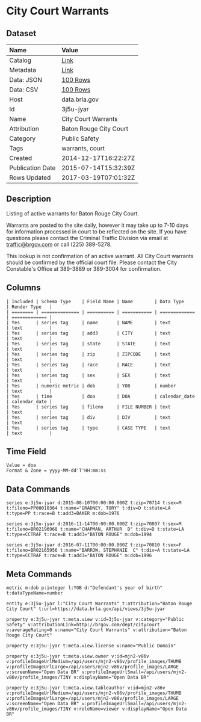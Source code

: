 # City Court Warrants

## Dataset

| Name | Value |
| :--- | :---- |
| Catalog | [Link](https://catalog.data.gov/dataset/city-court-warrants) |
| Metadata | [Link](https://data.brla.gov/api/views/3j5u-jyar) |
| Data: JSON | [100 Rows](https://data.brla.gov/api/views/3j5u-jyar/rows.json?max_rows=100) |
| Data: CSV | [100 Rows](https://data.brla.gov/api/views/3j5u-jyar/rows.csv?max_rows=100) |
| Host | data.brla.gov |
| Id | 3j5u-jyar |
| Name | City Court Warrants |
| Attribution | Baton Rouge City Court |
| Category | Public Safety |
| Tags | warrants, court |
| Created | 2014-12-17T16:22:27Z |
| Publication Date | 2015-07-14T15:32:39Z |
| Rows Updated | 2017-03-19T07:01:32Z |

## Description

Listing of active warrants for Baton Rouge City Court.

Warrants are posted to the site daily, however it may take up to 7-10 days for information processed in court to be reflected on the site.  If you have questions please contact the Criminal Traffic Division via email at traffic@brgov.com or call (225) 389-5278.

This lookup is not confirmation of an active warrant.  All City Court warrants should be confirmed by the official court file.  Please contact the City Constable's Office at 389-3889 or 389-3004 for confirmation.

## Columns

```ls
| Included | Schema Type    | Field Name | Name        | Data Type     | Render Type   |
| ======== | ============== | ========== | =========== | ============= | ============= |
| Yes      | series tag     | name       | NAME        | text          | text          |
| Yes      | series tag     | add3       | CITY        | text          | text          |
| Yes      | series tag     | state      | STATE       | text          | text          |
| Yes      | series tag     | zip        | ZIPCODE     | text          | text          |
| Yes      | series tag     | race       | RACE        | text          | text          |
| Yes      | series tag     | sex        | SEX         | text          | text          |
| Yes      | numeric metric | dob        | YOB         | number        | text          |
| Yes      | time           | doa        | DOA         | calendar_date | calendar_date |
| Yes      | series tag     | fileno     | FILE NUMBER | text          | text          |
| Yes      | series tag     | div        | DIV         | text          | text          |
| Yes      | series tag     | type       | CASE TYPE   | text          | text          |
```

## Time Field

```ls
Value = doa
Format & Zone = yyyy-MM-dd'T'HH:mm:ss
```

## Data Commands

```ls
series e:3j5u-jyar d:2015-08-10T00:00:00.000Z t:zip=70714 t:sex=M t:fileno=PP00010364 t:name="GRADNEY, TORY" t:div=D t:state=LA t:type=PP t:race=B t:add3=BAKER m:dob=1976

series e:3j5u-jyar d:2016-11-14T00:00:00.000Z t:zip=70807 t:sex=M t:fileno=BR02196968 t:name="CHAPMAN, ARTHUR  D" t:div=D t:state=LA t:type=CCTRAF t:race=B t:add3="BATON ROUGE" m:dob=1994

series e:3j5u-jyar d:2016-07-11T00:00:00.000Z t:zip=70810 t:sex=F t:fileno=BR02165956 t:name="BARROW, STEPHANIE  C" t:div=A t:state=LA t:type=CCTRAF t:race=B t:add3="BATON ROUGE" m:dob=1996
```

## Meta Commands

```ls
metric m:dob p:integer l:YOB d:"Defendant's year of birth" t:dataTypeName=number

entity e:3j5u-jyar l:"City Court Warrants" t:attribution="Baton Rouge City Court" t:url=https://data.brla.gov/api/views/3j5u-jyar

property e:3j5u-jyar t:meta.view v:id=3j5u-jyar v:category="Public Safety" v:attributionLink=http://brgov.com/dept/citycourt v:averageRating=0 v:name="City Court Warrants" v:attribution="Baton Rouge City Court"

property e:3j5u-jyar t:meta.view.license v:name="Public Domain"

property e:3j5u-jyar t:meta.view.owner v:id=mjn2-v86v v:profileImageUrlMedium=/api/users/mjn2-v86v/profile_images/THUMB v:profileImageUrlLarge=/api/users/mjn2-v86v/profile_images/LARGE v:screenName="Open Data BR" v:profileImageUrlSmall=/api/users/mjn2-v86v/profile_images/TINY v:displayName="Open Data BR"

property e:3j5u-jyar t:meta.view.tableauthor v:id=mjn2-v86v v:profileImageUrlMedium=/api/users/mjn2-v86v/profile_images/THUMB v:profileImageUrlLarge=/api/users/mjn2-v86v/profile_images/LARGE v:screenName="Open Data BR" v:profileImageUrlSmall=/api/users/mjn2-v86v/profile_images/TINY v:roleName=viewer v:displayName="Open Data BR"
```